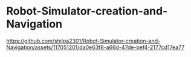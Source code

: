 # Robot-Simulator-creation-and-Navigation



https://github.com/shilpa2301/Robot-Simulator-creation-and-Navigation/assets/117051201/da0e63f8-a66d-47de-bef4-2177cd17ea77

